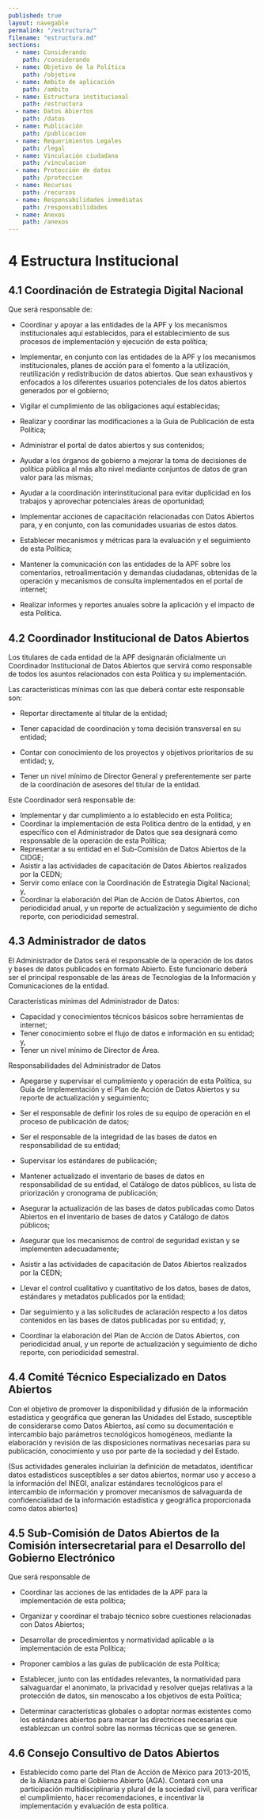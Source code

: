 ```yaml
---
published: true
layout: navegable
permalink: "/estructura/"
filename: "estructura.md"
sections:
  - name: Considerando
    path: /considerando
  - name: Objetivo de la Política
    path: /objetivo
  - name: Ámbito de aplicación
    path: /ambito
  - name: Estructura institucional
    path: /estructura
  - name: Datos Abiertos
    path: /datos
  - name: Publicación
    path: /publicacion
  - name: Requerimientos Legales
    path: /legal
  - name: Vinculación ciudadana
    path: /vinculacion
  - name: Protección de datos
    path: /proteccion
  - name: Recursos
    path: /recursos
  - name: Responsabilidades inmediatas
    path: /responsabilidades
  - name: Anexos
    path: /anexos
---
```


#  4 Estructura Institucional

## 4.1  Coordinación de Estrategia Digital Nacional

Que será responsable de:

 + Coordinar y apoyar a las entidades de la APF y los mecanismos institucionales aquí establecidos, para el establecimiento de sus procesos de implementación y ejecución de esta política; 

 + Implementar, en conjunto con las entidades de la APF y los mecanismos institucionales, planes de acción para el fomento a la utilización, reutilización y redistribución de datos abiertos. Que sean exhaustivos y enfocados a los diferentes usuarios potenciales de los datos abiertos generados por el gobierno; 
 
 + Vigilar el cumplimiento de las obligaciones aquí establecidas; 

 + Realizar y coordinar las modificaciones a la Guía de Publicación de esta Política; 

 + Administrar el portal de datos abiertos y sus contenidos; 

 + Ayudar a los órganos de gobierno a mejorar la toma de decisiones de política pública al más alto nivel mediante conjuntos de datos de gran valor para las mismas; 

 + Ayudar a la coordinación interinstitucional para evitar duplicidad en los trabajos y aprovechar potenciales áreas de oportunidad; 

 + Implementar acciones de capacitación relacionadas con Datos Abiertos para, y en conjunto, con las comunidades usuarias de estos datos. 

 + Establecer mecanismos y métricas para la evaluación y el seguimiento de esta Política; 

 + Mantener la comunicación con las entidades de la APF sobre los comentarios, retroalimentación y demandas ciudadanas, obtenidas de la operación y mecanismos de consulta implementados en el portal de internet; 

 + Realizar informes y reportes anuales sobre la aplicación y el impacto de esta Política. 


## 4.2  Coordinador Institucional de Datos Abiertos

Los titulares de cada  entidad de la APF designarán oficialmente un Coordinador Institucional de Datos
Abiertos que servirá como responsable de todos los asuntos relacionados con esta
Política y su implementación.

Las características mínimas con las que deberá contar este responsable son:

 + Reportar directamente al titular de la entidad;

 + Tener capacidad de coordinación y toma decisión transversal en su entidad;

 + Contar con conocimiento de los proyectos y objetivos prioritarios de su entidad; y,

 + Tener un nivel mínimo de Director General y preferentemente ser parte de la coordinación de asesores del titular de la entidad.

Este Coordinador será responsable de:

 + Implementar y dar cumplimiento a lo establecido  en esta Política;
 + Coordinar la implementación de esta Política dentro de la entidad, y en específico con el Administrador de Datos que sea designará como responsable de la operación de esta Política;
 + Representar a su entidad en el Sub-Comisión de Datos Abiertos de la CIDGE;
 + Asistir a las actividades de capacitación de Datos Abiertos realizados por la CEDN;
 + Servir como enlace con la Coordinación de Estrategia Digital Nacional; y,
 + Coordinar la elaboración del Plan de Acción de Datos Abiertos, con periodicidad anual, y un reporte de actualización y seguimiento de dicho reporte, con periodicidad semestral.


## 4.3  Administrador de datos

El Administrador de Datos será el responsable de la operación de los datos y bases de datos publicados en formato Abierto. Este funcionario deberá ser el principal responsable de las áreas de  Tecnologías de la Información y Comunicaciones de la entidad.

Características mínimas del Administrador de Datos:

 + Capacidad y conocimientos técnicos básicos sobre herramientas de internet;
 + Tener conocimiento sobre el flujo de datos e información en su entidad; y,
 + Tener un nivel mínimo de Director de Área.

Responsabilidades del Administrador de Datos
 + Apegarse y supervisar el cumplimiento y operación de esta Política, su Guía de Implementación y el Plan de Acción de Datos Abiertos y su reporte de actualización y seguimiento;

 + Ser el responsable de definir los roles de su equipo de operación en el proceso de publicación de datos;

 + Ser el responsable de la integridad de las bases de datos en responsabilidad de su entidad;

 + Supervisar los estándares de publicación;

 + Mantener actualizado el inventario de bases de datos en responsabilidad de su entidad, el Catálogo de datos públicos, su lista de priorización y cronograma de publicación;

 + Asegurar la actualización de las bases de datos publicadas como Datos Abiertos en el inventario de bases de datos y Catálogo de datos públicos;

 + Asegurar que los mecanismos de control de seguridad existan y se implementen adecuadamente;

 + Asistir a las actividades de capacitación de Datos Abiertos  realizados por la CEDN;

 + Llevar el control cualitativo y cuantitativo de los datos, bases de datos, estándares y metadatos publicados por la entidad;

 + Dar seguimiento y a las solicitudes de aclaración respecto a los datos contenidos en las bases de datos publicadas por su entidad; y,

 + Coordinar la elaboración del Plan de Acción de Datos Abiertos, con periodicidad anual, y un reporte de actualización y seguimiento de dicho reporte, con periodicidad semestral.


## 4.4  Comité Técnico Especializado en Datos Abiertos

Con el objetivo de promover la disponibilidad y difusión de la información estadística y geográfica que generan las Unidades del Estado, susceptible de considerarse como Datos Abiertos, así como su documentación e intercambio bajo parámetros tecnológicos homogéneos, mediante la elaboración y revisión de las disposiciones normativas necesarias para su publicación, conocimiento y uso por parte de la sociedad y del Estado.

(Sus actividades generales incluirían la definición de metadatos, identificar datos estadísticos susceptibles a ser datos abiertos, normar uso y acceso a la información del INEGI, analizar estándares tecnológicos para el intercambio de información y promover mecanismos de salvaguarda de confidencialidad de la información estadística y geográfica proporcionada como datos abiertos)


## 4.5  Sub-Comisión de Datos Abiertos de la Comisión intersecretarial para el Desarrollo del Gobierno Electrónico

Que será responsable de

 + Coordinar las acciones de las entidades de la APF para la implementación de esta política; 

 + Organizar y coordinar el trabajo técnico sobre cuestiones relacionadas con Datos Abiertos;

 + Desarrollar de procedimientos y normatividad aplicable a la implementación de esta Política;

 + Proponer cambios a las guías de publicación de esta Política;

 + Establecer, junto con las entidades relevantes, la normatividad para salvaguardar el anonimato, la privacidad y resolver quejas relativas a la protección de datos, sin menoscabo a los objetivos de esta Política;

 + Determinar características globales o adoptar normas existentes como los estándares abiertos para marcar las directrices necesarias que establezcan un control sobre las normas técnicas que se generen.


## 4.6  Consejo Consultivo de Datos Abiertos

 + Establecido como parte del Plan de Acción de México para 2013-2015, de la Alianza para el Gobierno Abierto (AGA). Contará con una participación multidisciplinaria y plural de la sociedad civil, para verificar el cumplimiento, hacer recomendaciones, e incentivar la implementación y evaluación de esta política.





